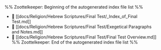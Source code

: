 %% Zoottelkeeper: Beginning of the autogenerated index file list  %%
- 📄 [[docs/Religion/Hebrew Scriptures/Final Test/_Index_of_Final Test.md]]
- 📄 [[docs/Religion/Hebrew Scriptures/Final Test/Exegetical Paragraphs and Notes.md]]
- 📄 [[docs/Religion/Hebrew Scriptures/Final Test/Final Test Overview.md]]
%% Zoottelkeeper: End of the autogenerated index file list  %%

